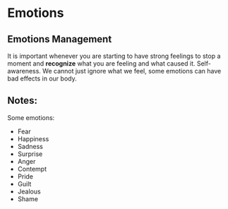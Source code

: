 # Emotions

## Emotions Management

It is important whenever you are starting to have strong feelings to stop a moment and **recognize** what you are feeling and what caused it. Self-awareness. We cannot just ignore what we feel, some emotions can have bad effects in our body.

## Notes:
Some emotions:
- Fear
- Happiness 
- Sadness
- Surprise
- Anger
- Contempt
- Pride
- Guilt
- Jealous
- Shame

